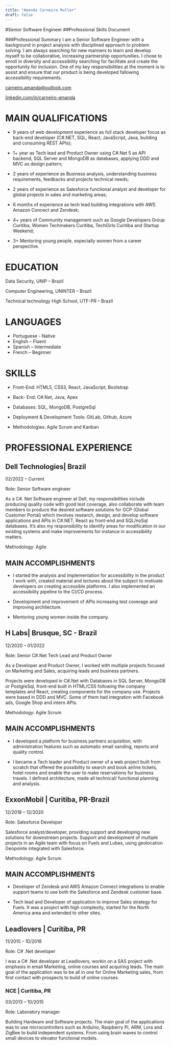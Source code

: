 ```yaml
---
title: "Amanda Carneiro Muller"
draft: false
---
```


#Senior Software Engineer
##Professional Skills Document

###Professional Summary
I am a Senior Software Engineer with a background in project analysis with disciplined approach to problem solving. I am always searching for new manners to learn and develop myself to be collaborative, increasing partnership opportunities. I chose to enroll in diversity and accessibility searching for facilitate and create the opportunity for inclusion. One of my key responsibilities at the moment is to assist and ensure that our product is being developed fallowing accessibility requirements.

[carneiro.amanda@outlook.com](mailto:carneiro.amanda@outlook.com)

[linkedin.com/in/carneiro-amanda](http://linkedin.com/in/carneiro-amanda)  
  

# MAIN QUALIFICATIONS

-   9 years of web development experience as full stack developer focus as back-end developer (C#.NET, SQL, React, JavaScript, Java, building and consuming REST APIs);
    
-   1+ year as Tech lead and Product Owner using C#.Net 5 as API backend, SQL Server and MongoDB as databases, applying DDD and MVC as design pattern;
    
-   2 years of experience as Business analysis, understanding business requirements, feedbacks and projects technical needs;
    
-   2 years of experience as Salesforce functional analyst and developer for global projects in sales and marketing areas;
    
-   6 months of experience as tech lead building integrations with AWS Amazon Connect and Zendesk;
    
-   4+ years of Community management such as Google Developers Group Curitiba, Women Techmakers Curitiba, TechGirls Curitiba and Startup Weekend;
    
-   3+ Mentoring young people, especially women from a career perspective.
    

# EDUCATION

Data Security, UNIP – Brazil

Computer Engineering, UNINTER – Brazil

Technical technology High School, UTF-PR – Brazil


# LANGUAGES

-   Portuguese - Native
-   English – Fluent
-   Spanish – Intermediate
-   French – Beginner  

# SKILLS

-   Front-End: HTML5, CSS3, React, JavaScript, Bootstrap
    
-   Back- End: C#.Net, Java, Apex
    
-   Databases: SQL, MongoDB, PostgreSql
    
-   Deployment & Development Tools: GitLab, Github, Azure
    
-   Methodologies: Agile Scrum and Kanban
     

# PROFESSIONAL EXPERIENCE

## Dell Technologies| Brazil

02/2022 – Current

Role: Senior Software engineer

As a C#. Net Software engineer at Dell, my responsibilities include producing quality code with good test coverage, also collaborate with team members to produce the desired software solutions for GCP (Global Customer Portal) which involves research, design, and develop software applications and APIs in C#.NET, React as front-end and SQL/noSql databases. It’s also my responsibility to identify areas for modification in our existing systems and make improvements for instance in accessibility matters.

Methodology: Agile

  

## MAIN ACCOMPLISHMENTS

-   I started the analysis and implementation for accessibility in the product I work with, created material and lectures about the subject to motivate developers on creating accessible platforms. I also implemented an accessibility pipeline to the CI/CD process.
    
-   Development and improvement of APIs increasing test coverage and improving architecture.
    
-   Mentoring young women inside the company.
    

## H Labs| Brusque, SC - Brazil

12/2020 – 01/2022

Role: Senior C#.Net Tech Lead and Product Owner

As a Developer and Product Owner, I worked with multiple projects focused on Marketing and Sales, acquiring leads and business partners.

Projects were developed in C#.Net with Databases in SQL Server, MongoDB or PostgreSql, front-end built in HTML/CSS following the company templates and React, creating components for the company use. Projects were based in DDD and MVC. Some of them had integration with Facebook ads, Google Shop and intern APIs.

Methodology: Agile Scrum

## MAIN ACCOMPLISHMENTS

-   I developed a platform for business partners acquisition, with administration features such as automatic email sanding, reports and quality control.
    
-   I became a Tech leader and Product owner of a web project built from scratch that offered the possibility to search and book airline tickets, hotel rooms and enable the user to make reservations for business travels. I defined architecture, made all technical/ functional planning and analysis.
    

## ExxonMobil | Curitiba, PR-Brazil

12/2018 – 12/2020

Role: Salesforce Developer

Salesforce analyst/developer, providing support and developing new solutions for downstream projects. Support and development of multiple projects in an Agile team with focus on Fuels and Lubes, using geolocation Geopointe integrated with Salesforce.

Methodology: Agile Scrum

  

## MAIN ACCOMPLISHMENTS

-   Developer of Zendesk and AWS Amazon Connect integrations to enable support teams to use both the Salesforce and Zendesk customer base.
    
-   Tech lead and Developer of application to improve Sales strategy for Fuels. It was a project with high complexity, started for the North America area and extended to other sites.
    

  

## Leadlovers | Curitiba, PR

11/2015 – 10/2018

Role: C# .Net developer

I was a C# .Net developer at Leadlovers, workin on a SAS project with emphasis in email Marketing, online courses and acquiring leads. The main goal of the application was to be all in one for Online Marketing sales, from first contact with prospects to build of online courses.

  

### NCE | Curitiba, PR

03/2013 – 10/2015

Role: Laboratory manager

Building Hardware and Software projects. The main goal of the applications was to use microcontrollers such as Arduino, Raspberry Pi, ARM, Lora and ZigBee to build independent systems. From using brain waves to control small devices to elevator functional models.




